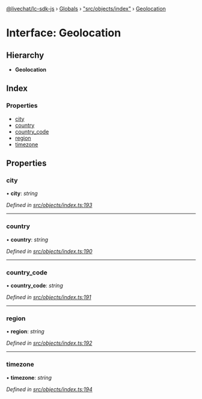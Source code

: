 [@livechat/lc-sdk-js](../README.md) › [Globals](../globals.md) › ["src/objects/index"](../modules/_src_objects_index_.md) › [Geolocation](_src_objects_index_.geolocation.md)

# Interface: Geolocation

## Hierarchy

* **Geolocation**

## Index

### Properties

* [city](_src_objects_index_.geolocation.md#city)
* [country](_src_objects_index_.geolocation.md#country)
* [country_code](_src_objects_index_.geolocation.md#country_code)
* [region](_src_objects_index_.geolocation.md#region)
* [timezone](_src_objects_index_.geolocation.md#timezone)

## Properties

###  city

• **city**: *string*

*Defined in [src/objects/index.ts:193](https://github.com/livechat/lc-sdk-js/blob/d0a32c0/src/objects/index.ts#L193)*

___

###  country

• **country**: *string*

*Defined in [src/objects/index.ts:190](https://github.com/livechat/lc-sdk-js/blob/d0a32c0/src/objects/index.ts#L190)*

___

###  country_code

• **country_code**: *string*

*Defined in [src/objects/index.ts:191](https://github.com/livechat/lc-sdk-js/blob/d0a32c0/src/objects/index.ts#L191)*

___

###  region

• **region**: *string*

*Defined in [src/objects/index.ts:192](https://github.com/livechat/lc-sdk-js/blob/d0a32c0/src/objects/index.ts#L192)*

___

###  timezone

• **timezone**: *string*

*Defined in [src/objects/index.ts:194](https://github.com/livechat/lc-sdk-js/blob/d0a32c0/src/objects/index.ts#L194)*
